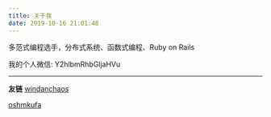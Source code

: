 ```yaml
---
title: 关于我
date: 2019-10-16 21:01:48
---
```


多范式编程选手，分布式系统、函数式编程、Ruby on Rails 

我的个人微信: Y2hlbmRhbGljaHVu

---

**友链**
[windanchaos](https://blog.windanchaos.tech/)

[oshmkufa](https://oshmkufa2010.github.io/)
